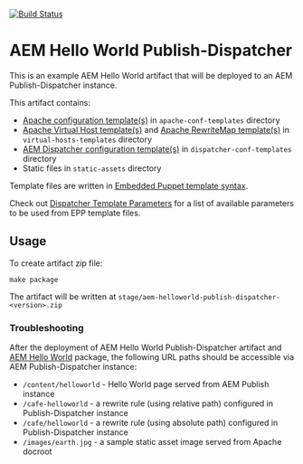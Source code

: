 [![Build Status](https://img.shields.io/travis/shinesolutions/aem-helloworld-publish-dispatcher.svg)](http://travis-ci.org/shinesolutions/aem-helloworld-publish-dispatcher)

# AEM Hello World Publish-Dispatcher

This is an example AEM Hello World artifact that will be deployed to an AEM Publish-Dispatcher instance.

This artifact contains:
* [Apache configuration template(s)](https://httpd.apache.org/docs/2.4/configuring.html) in `apache-conf-templates` directory
* [Apache Virtual Host template(s)](https://httpd.apache.org/docs/2.4/vhosts/) and [Apache RewriteMap template(s)](https://httpd.apache.org/docs/current/rewrite/rewritemap.html) in `virtual-hosts-templates` directory
* [AEM Dispatcher configuration template(s)](https://docs.adobe.com/docs/en/dispatcher/disp-config.html) in `dispatcher-conf-templates` directory
* Static files in `static-assets` directory

Template files are written in [Embedded Puppet template syntax](https://docs.puppet.com/puppet/4.10/lang_template_epp.html).

Check out [Dispatcher Template Parameters](https://github.com/shinesolutions/puppet-aem-curator/blob/master/docs/dispatcher-template-parameters.md) for a list of available parameters to be used from EPP template files.

## Usage

To create artifact zip file:

```
make package
```

The artifact will be written at `stage/aem-helloworld-publish-dispatcher-<version>.zip`

### Troubleshooting

After the deployment of AEM Hello World Publish-Dispatcher artifact and [AEM Hello World](https://github.com/shinesolutions/aem-helloworld/) package, the following URL paths should be accessible via AEM Publish-Dispatcher instance:

* `/content/helloworld` - Hello World page served from AEM Publish instance
* `/cafe-helloworld` - a rewrite rule (using relative path) configured in Publish-Dispatcher instance
* `/cafe/helloworld` - a rewrite rule (using absolute path) configured in Publish-Dispatcher instance
* `/images/earth.jpg` - a sample static asset image served from Apache docroot

